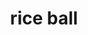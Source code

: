 ---
layout: food&drink
title: rice ball
emoji: rice_ball
permalink: 🍙.html
image: assets/img/3moji/rice_ball.png
---